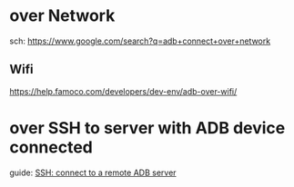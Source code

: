 # over Network
sch: https://www.google.com/search?q=adb+connect+over+network

## Wifi
https://help.famoco.com/developers/dev-env/adb-over-wifi/


# over SSH to server with ADB device connected
guide: [SSH: connect to a remote ADB server](https://gist.github.com/KreAch3R/21bc193bf313ee2b198eaf763eb4c5bb)
